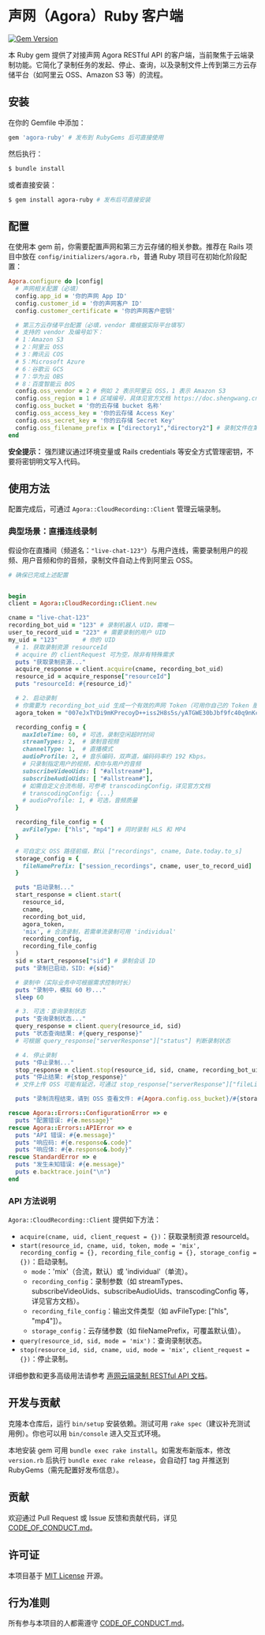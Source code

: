 # 声网（Agora）Ruby 客户端

[![Gem Version](https://badge.fury.io/rb/agora-ruby.svg)](https://badge.fury.io/rb/agora-ruby) <!-- 发布后可更新 -->

本 Ruby gem 提供了对接声网 Agora RESTful API 的客户端，当前聚焦于云端录制功能。它简化了录制任务的发起、停止、查询，以及录制文件上传到第三方云存储平台（如阿里云 OSS、Amazon S3 等）的流程。

## 安装

在你的 Gemfile 中添加：

```ruby
gem 'agora-ruby' # 发布到 RubyGems 后可直接使用
```

然后执行：

```bash
$ bundle install
```

或者直接安装：

```bash
$ gem install agora-ruby # 发布后可直接安装
```

## 配置

在使用本 gem 前，你需要配置声网和第三方云存储的相关参数。推荐在 Rails 项目中放在 `config/initializers/agora.rb`，普通 Ruby 项目可在初始化阶段配置：

```ruby
Agora.configure do |config|
  # 声网相关配置（必填）
  config.app_id = '你的声网 App ID'
  config.customer_id = '你的声网客户 ID'
  config.customer_certificate = '你的声网客户密钥'

  # 第三方云存储平台配置（必填，vendor 需根据实际平台填写）
  # 支持的 vendor 及编号如下：
  # 1：Amazon S3
  # 2：阿里云 OSS
  # 3：腾讯云 COS
  # 5：Microsoft Azure
  # 6：谷歌云 GCS
  # 7：华为云 OBS
  # 8：百度智能云 BOS
  config.oss_vendor = 2 # 例如 2 表示阿里云 OSS，1 表示 Amazon S3
  config.oss_region = 1 # 区域编号，具体见官方文档 https://doc.shengwang.cn/doc/cloud-recording/restful/api/reference
  config.oss_bucket = '你的云存储 bucket 名称'
  config.oss_access_key = '你的云存储 Access Key'
  config.oss_secret_key = '你的云存储 Secret Key'
  config.oss_filename_prefix = ["directory1","directory2"] # 录制文件在第三方云存储中的存储位置, directory1/directory2/xxx.m3u8
end
```

**安全提示：** 强烈建议通过环境变量或 Rails credentials 等安全方式管理密钥，不要将密钥明文写入代码。

## 使用方法

配置完成后，可通过 `Agora::CloudRecording::Client` 管理云端录制。

### 典型场景：直播连线录制

假设你在直播间（频道名：`"live-chat-123"`）与用户连线，需要录制用户的视频、用户音频和你的音频，录制文件自动上传到阿里云 OSS。

```ruby
# 确保已完成上述配置


begin
client = Agora::CloudRecording::Client.new

cname = "live-chat-123"
recording_bot_uid = "123" # 录制机器人 UID，需唯一
user_to_record_uid = "223" # 需要录制的用户 UID
my_uid = "123"       # 你的 UID
  # 1. 获取录制资源 resourceId
  # acquire 的 clientRequest 可为空，除非有特殊需求
  puts "获取录制资源..."
  acquire_response = client.acquire(cname, recording_bot_uid)
  resource_id = acquire_response["resourceId"]
  puts "resourceId: #{resource_id}"

  # 2. 启动录制
  # 你需要为 recording_bot_uid 生成一个有效的声网 Token（可用你自己的 Token 服务）
  agora_token = "007eJxTYDi9mKPrecoyD++iss2H8s5s/yATGWE30bJbf9fc40q9nKcUGBJNjNNM0gzNDFIsLExMTZOTDBMNTU1MTZLMTY0MEg3MfA4rZjQEMjKEnp7BzMgAgSA+L0NOZlmqbnJGYomuoZExAwMAfGEhnA=="

  recording_config = {
    maxIdleTime: 60, # 可选，录制空闲超时时间
    streamTypes: 2,  # 录制音视频
    channelType: 1,  # 直播模式
    audioProfile: 2, # 音乐编码，双声道，编码码率约 192 Kbps。
    # 只录制指定用户的视频，和你与用户的音频
    subscribeVideoUids: [ "#allstream#"],
    subscribeAudioUids: [ "#allstream#"],
    # 如需自定义合流布局，可参考 transcodingConfig，详见官方文档
    # transcodingConfig: {...}
    # audioProfile: 1, # 可选，音频质量
  }

  recording_file_config = {
    avFileType: ["hls", "mp4"] # 同时录制 HLS 和 MP4
  }

  # 可自定义 OSS 路径前缀，默认 ["recordings", cname, Date.today.to_s]
  storage_config = {
    fileNamePrefix: ["session_recordings", cname, user_to_record_uid]
  }

  puts "启动录制..."
  start_response = client.start(
    resource_id,
    cname,
    recording_bot_uid,
    agora_token,
    'mix', # 合流录制，若需单流录制可用 'individual'
    recording_config,
    recording_file_config
  )
  sid = start_response["sid"] # 录制会话 ID
  puts "录制已启动，SID: #{sid}"

  # 录制中（实际业务中可根据需求控制时长）
  puts "录制中，模拟 60 秒..."
  sleep 60

  # 3. 可选：查询录制状态
  puts "查询录制状态..."
  query_response = client.query(resource_id, sid)
  puts "状态查询结果: #{query_response}"
  # 可根据 query_response["serverResponse"]["status"] 判断录制状态

  # 4. 停止录制
  puts "停止录制..."
  stop_response = client.stop(resource_id, sid, cname, recording_bot_uid)
  puts "停止结果: #{stop_response}"
  # 文件上传 OSS 可能有延迟，可通过 stop_response["serverResponse"]["fileList"] 获取文件列表

  puts "录制流程结束，请到 OSS 查看文件: #{Agora.config.oss_bucket}/#{storage_config[:fileNamePrefix].join('/')}"

rescue Agora::Errors::ConfigurationError => e
  puts "配置错误: #{e.message}"
rescue Agora::Errors::APIError => e
  puts "API 错误: #{e.message}"
  puts "响应码: #{e.response&.code}"
  puts "响应体: #{e.response&.body}"
rescue StandardError => e
  puts "发生未知错误: #{e.message}"
  puts e.backtrace.join("\n")
end
```

### API 方法说明

`Agora::CloudRecording::Client` 提供如下方法：

*   `acquire(cname, uid, client_request = {})`：获取录制资源 resourceId。
*   `start(resource_id, cname, uid, token, mode = 'mix', recording_config = {}, recording_file_config = {}, storage_config = {})`：启动录制。
    *   `mode`：'mix'（合流，默认）或 'individual'（单流）。
    *   `recording_config`：录制参数（如 streamTypes、subscribeVideoUids、subscribeAudioUids、transcodingConfig 等，详见官方文档）。
    *   `recording_file_config`：输出文件类型（如 avFileType: ["hls", "mp4"]）。
    *   `storage_config`：云存储参数（如 fileNamePrefix，可覆盖默认值）。
*   `query(resource_id, sid, mode = 'mix')`：查询录制状态。
*   `stop(resource_id, sid, cname, uid, mode = 'mix', client_request = {})`：停止录制。

详细参数和更多高级用法请参考 [声网云端录制 RESTful API 文档](https://doc.shengwang.cn/doc/cloud-recording/restful/cloud-recording/overview)。

## 开发与贡献

克隆本仓库后，运行 `bin/setup` 安装依赖。测试可用 `rake spec`（建议补充测试用例）。你也可以用 `bin/console` 进入交互式环境。

本地安装 gem 可用 `bundle exec rake install`。如需发布新版本，修改 `version.rb` 后执行 `bundle exec rake release`，会自动打 tag 并推送到 RubyGems（需先配置好发布信息）。

## 贡献

欢迎通过 Pull Request 或 Issue 反馈和贡献代码，详见 [CODE_OF_CONDUCT.md](CODE_OF_CONDUCT.md)。

## 许可证

本项目基于 [MIT License](https://opensource.org/licenses/MIT) 开源。

## 行为准则

所有参与本项目的人都需遵守 [CODE_OF_CONDUCT.md](CODE_OF_CONDUCT.md)。
